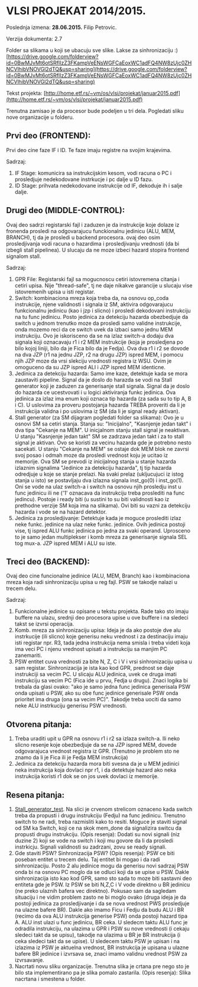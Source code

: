 # VLSI PROJEKAT 2014/2015. #

Poslednja izmena: **28.06.2015.** Filip Petrovic.

Verzija dokumenta: 2.7

Folder sa slikama u koji se ubacuju sve slike. Lakse za sinhronizaciju :)
[https://drive.google.com/folderview?id=0BwMJvMt6otSRflIzZ3FKampVeENsWGFCaEoxWC1adFQ4NW8zUjc0ZHNCVlhibVNOVGl2dTQ&usp=sharing](https://drive.google.com/folderview?id=0BwMJvMt6otSRflIzZ3FKampVeENsWGFCaEoxWC1adFQ4NW8zUjc0ZHNCVlhibVNOVGl2dTQ&usp=sharing)

Tekst projekta: [http://home.etf.rs/~vm/os/vlsi/projekat/januar2015.pdf](http://home.etf.rs/~vm/os/vlsi/projekat/januar2015.pdf)

Trenutna zamisao je da procesor bude podeljen u tri dela. Pogledati sliku nove organizacije u folderu.

## Prvi deo (FRONTEND): ##
Prvi deo cine faze IF i ID. Te faze imaju registre na svojim krajevima.

Sadrzaj:

1. IF Stage: komunicira sa instrukcijskim kesom, vodi racuna o PC i prosledjuje nedekodovane instrkucje i pc dalje u ID fazu.
2. ID Stage: prihvata nedekodovane instrukcije od IF, dekoduje ih i salje dalje.

## Drugi deo (MIDDLE-CONTROL): ##
Ovaj deo sadrzi registarski fajl i zaduzen je da instrukcije koje dolaze iz fronenda prosledi na odgovarajucu funckionalnu jedinicu (ALU, MEM, BRANCH), tj da je prosledi u backend procesora.
ovaj deo osim prosledjivanja vodi racuna o hazardima i prosledjivanju vrednosti (da bi izbegli stall pipelinea). U slucaju da ne moze izbeci hazard stopira frontend signalom stall. 

Sadrzaj:

1. GPR File: Registarski fajl sa mogucnoscu cetiri istovremena citanja i cetiri upisa. Nije "thread-safe", tj ne daje nikakve garancije u slucaju vise istovremenih upisa u isti registar.
2. Switch: kombinaciona mreza koja treba da, na osnovu op_coda instrukcije, njene validnosti i signala iz SM, aktivira odgovarajucu funkcionalnu jedinicu (kao i jzp i slicno) i prosledi dekodovani instrukciju na tu func jedinicu. Posto jedinica za detekciju hazarda obezbedjuje da switch u jednom trenutko moze da prosledi samo validne instrukcije, onda mozemo reci da ce switch uvek da izbaci samo jednu MEM instrukciju. Ovo je iskorisceno da se na izlaz switch-a dodaju dva signala koji oznacavaju r1 i r2 MEM instrukcije (koja je prosledjena po bilo kojoj liniji, bilo da je Fica bilo da je Fedja). Ova dva r1 i r2 se dovode na dva JZP (r1 na jednu JZP, r2 na drugu JZP) ispred MEM, i pomocu njih JZP moze da vrsi slekciju vrednosti registra iz WSU. Ovim je omoguceno da su JZP ispred ALI i JZP ispred MEM identicne.
3. Jedinica za detekciju hazarda: Samo ime kaze, detektuje kada se mora zaustaviti pipeline. Signal da je doslo do harazda se vodi na Stall generator koji je zaduzen za generisanje stall signala. Signal da je doslo do hazarda ce ucestvovati i u logici aktiviranja funkc jedinica. Ova jedinica za izlaz ima enum koji oznaca tip hazarda (za sada su to tip A, B i C). U uslovima za proveru postojanja hazarda TREBA proveriti da li je instrukcija validna i po uslovima iz SM (da li je signal ready aktivan).
4. Stall generator (za SM dijagram pogledati folder sa slikama): Ovo je u osnovi SM sa cetiri stanja. Stanja su: "Inicijalno", "Kasnjenje jedan takt" i dva tipa "Cekanje na MEM". U inicjalnom stanju stall signal je neaktivan. U stanju "Kasnjenje jedan takt" SM se zadrzava jedan takt i za to stall signal je aktivan. Ovo se koristi za vecinu hazarda gde je potrebno nesto sacekati. U stanju "Cekanje na MEM" se ostaje dok MEM blok ne zavrsi svoj posao i odmah moze da prosledi vrednost koju je ucitao iz memorije. Ova SM se prevodi iz inicijalnog stanja u stanje hazarda izlaznim signalima "Jedinice za detekciju hazarda", tj tip hazarda odredjuje u koje se stanje prelazi. Na svaki prelaz (ukljucujuci iz istog stanja u isto) se postavljaju dva izlazna signala inst_go(0) i inst_go(1). Oni se vode na ulaz switch-a i switch na osnovu njih prosledju inst u func jedinicu ili ne ('1' oznacava da instrukciju treba proslediti na func jedincu). Postoje i ready biti (u sustini to su biti validnosti kao iz prethodne verzije SM koja ima na slikama). Ovi biti su vazni za detekciju hazarda i vode se na hazard detektor.
5. Jedinica za prosledjivanje: Detektuje kada je moguce proslediti izlaz neke funkc. jedinice na ulaz neke funkc. jedinice. Ovih jedinica postoji vise, tj ispred ALU funkc jedinica po jedna za svaki operand. Uprosceno to je samo jedan multiplekser i komb mreza za generisanje signala SEL tog mux-a. JZP ispred MEM i ALU su iste.

## Treci deo (BACKEND): ##
Ovaj deo cine funcionalne jedinice (ALU, MEM, Branch) kao i kombinaciona mreza koja radi sinhronizaciju upisa u reg fajl. PSW se takodje nalazi u trecem delu.

Sadrzaj:

1. Funkcionalne jedinice su opisane u tekstu projekta. Rade tako sto imaju buffere na ulazu, srednji deo procesora upise u ove buffere i na sledeci takst se izvrsi operacija. 
2. Komb. mreza za sinhronizaciju upisa: Ideja je da ako postoje dve alu instrkucije (ili slicno) koje generisu neku vrednost i za destinaciju imaju isti registar npr. R3, tada jedna instrukcija nema smisla i treba videti koja ima veci PC i njenu vrednost upisati a instrukciju sa manjim PC zanemariti.
3. PSW entitet cuva vrednosti za bite N, Z, C i V i vrsi sinhronizaciju upisa u sam registar. Sinhronizacija je ista kao kod GPR, prednost se daje instrukciji sa vecim PC. U slicaju ALU jedinica, uvek ce druga imati instrukciju sa vecim PC (Fica ide u prvu, Fedja u drugu). Znaci logika bi trebala da glasi ovako: "ako je samo jedna func jedinica generisala PSW onda upisati u PSW, ako su obe func jedinice generisale PSW onda prioritet ima druga (ona sa vecim PC)". Takodje treba uociti da samo neke ALU instrkuciju generisu PSW vrednosti.

## Otvorena pitanja: ##
 
1. Treba uraditi upit u GPR na osnovu r1 i r2 sa izlaza switch-a. Ili neko slicno resenje koje obezbedjuje da se na JZP ispred MEM, dovede odgovarajuca vrednost registra iz GPR. (Trenutno je problem sto ne znamo da li je Fica ili je Fedja MEM instrukcija)
2. Jedinica za detekciju hazarda mora biti svesna da je u MEM jedinici neka instrukcija koja dovlaci npr r1, i da detektuje hazard ako neka instrukcija koristi r1 dok se on jos uvek dovlaci iz memorije.

## Resena pitanja: ##

1. [Stall_generator_test](https://drive.google.com/file/d/0BwMJvMt6otSRdWNGSnBoWFJjYnc/view?usp=sharing). Na slici je crvenom strelicom oznaceno kada switch treba da propusti i drugu instrukciju (Fedju) na func jedinicu. Trenutno switch to ne radi, treba razmisliti kako to resiti. Moguce je staviti signal od SM ka Switch, koji ce na skok mem_done da signalizira switcu da propusti drugu instrukciju. 
(Opis resenja): Dodati su novi signali (niz duzine 2) koji se vode na switch i koji mu govore da li da prosledi instrkicju. Signali validnosti su zadrzani, zovu se ready signali.
1. Gde staviti PSW? Sinhronizacija PSW? (Opis resenja): PSW ce biti poseban entitet u trecem delu. Taj entitet bi mogao i da radi sinhronizaciju. Posto 2 alu jedinice mogu da generisu novi sadrzaj PSW onda bi na osnovu PC moglo da se odluci koji da se upise u PSW. Dakle sinhronizacija isto kao kod GPR, samo sto sada to moze biti sastavni deo entiteta gde je PSW. Iz PSW se biti N,Z,C i V vode direktno u BR jedinicu (ne preko ulaznih bafera vec direktno). Pokusao sam da sagledam situaciju i ne vidim problem zasto ne bi moglo ovako (druga ideja je da postoji jedinica za prosledjivanje i da se nova vrednost PWS prosledjuje na ulazne bafere BR). Dakle ako imamo Ficu i Fedju da budu ALU i BR (recimo da ova ALU instrukcija generise PSW) onda postoji hazard tipa A. ALU inst ulazi u func jedinicu, BR ceka. U sledecm taktu ALU func je odradila instrukciju, na ulazima u GPR i PSW su nove vrednosti (i cekaju sledeci takt da se upisu), takodje na ulazima u BR je BR instrukcija (i ceka sledeci takt da se upise). U sledecem taktu PSW je upisan i na izlazima iz PSW je aktuelna vrednost, BR instrukcija je upisana u ulazne bafere BR jedinice i izvrsava se, znaci imamo validnu vrednost PSW za izvrsavanje.
3. Nacrtati novu sliku organizacije. Trenutna slika je crtana pre nego sto je bilo sta implementirano pa je slika pomalo zastarila. (Opis resenja): Slika nacrtana i smestena u folder.